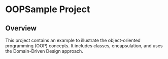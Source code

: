 # OOPSample Project

## Overview
This project contains an example to illustrate the object-oriented programming (OOP) concepts. It includes classes, encapsulation, and uses the Domain-Driven Design approach.